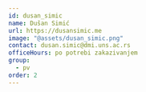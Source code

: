 ```yaml
---
id: dusan_simic
name: Dušan Simić
url: https://dusansimic.me
image: "@assets/dusan_simic.png"
contact: dusan.simic@dmi.uns.ac.rs
officeHours: po potrebi zakazivanjem
group:
  - pv
order: 2
---
```

